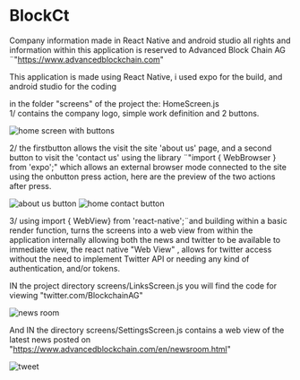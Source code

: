 # BlockCt
Company information made in React Native and android studio
all rights and information within this application is reserved to Advanced Block Chain AG
¨"https://www.advancedblockchain.com"

This application is made using React Native, i used expo for the build, and android studio for the coding

in the folder "screens" of the project the: HomeScreen.js  
1/ contains the company logo, simple work definition and 2 buttons. 

![home screen with buttons](https://user-images.githubusercontent.com/11035733/45586406-40e54400-b8f7-11e8-98d0-88275c91d7a2.jpg)



2/ the firstbutton allows the visit the site 'about us' page, and a second button to visit the 'contact us' 
using the library ¨"import { WebBrowser } from 'expo';" which allows an external browser mode connected to the site using the onbutton press action, here are the preview of the two actions after press. 

![about us button](https://user-images.githubusercontent.com/11035733/45586404-40e54400-b8f7-11e8-8c1b-2962fa1de7cb.jpg)
![home contact button](https://user-images.githubusercontent.com/11035733/45586405-40e54400-b8f7-11e8-83c5-48b574ee9612.jpg)




3/ using import { WebView} from 'react-native';¨and building within a basic render function, turns the screens into a web view from within the application internally
allowing both the news and twitter to be available to immediate view,
the react native "Web View" , allows for twitter access without the need to implement Twitter API or needing any kind of authentication, and/or tokens. 

 IN the project directory screens/LinksScreen.js  you will find the code for viewing "twitter.com/BlockchainAG" 

![news room](https://user-images.githubusercontent.com/11035733/45586424-84d84900-b8f7-11e8-83b9-d4f8913eac88.jpg)


And IN the directory screens/SettingsScreen.js  contains a web view of the latest news posted on "https://www.advancedblockchain.com/en/newsroom.html"

![tweet](https://user-images.githubusercontent.com/11035733/45586425-84d84900-b8f7-11e8-8097-bb7dc6d4d536.jpg)
